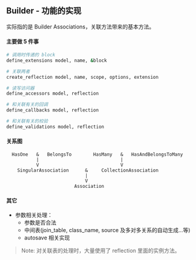 ## Builder - 功能的实现

实际指的是 Builder Associations，关联方法带来的基本方法。

#### 主要做 5 件事

```ruby
# 调用时传递的 block
define_extensions model, name, &block

# 关联两者
create_reflection model, name, scope, options, extension

# 读写访问器
define_accessors model, reflection

# 和关联有关的回调
define_callbacks model, reflection

# 和关联有关的校验
define_validations model, reflection
```

#### 关系图

```
  HasOne   &   BelongsTo        HasMany   &   HasAndBelongsToMany
           |                              |
           V                              V
    SingularAssociation      &     CollectionAssociation
                             |
                             V   
                         Association
```

#### 其它

- 参数相关处理：
  - 参数是否合法  
  - 中间表(join_table, class_name, source 及多对多关系的自动生成...等)  
  - autosave 相关实现

> Note: 对关联表的处理时，大量使用了 reflection 里面的实例方法。
